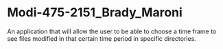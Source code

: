 # Modi-475-2151_Brady_Maroni
An application that will allow the user to be able to choose a time frame to see files modified in that certain time period in specific directories.
